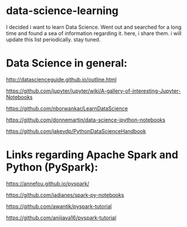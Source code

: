 # data-science-learning
I decided i want to learn Data Science. Went out and searched for a long time and found a sea of information regarding it. here, i share them. 
i will update this list periodically. stay tuned.
# Data Science in general:
http://datascienceguide.github.io/outline.html

https://github.com/jupyter/jupyter/wiki/A-gallery-of-interesting-Jupyter-Notebooks

https://github.com/nborwankar/LearnDataScience

https://github.com/donnemartin/data-science-ipython-notebooks

https://github.com/jakevdp/PythonDataScienceHandbook

# Links regarding Apache Spark and Python (PySpark):

https://annefou.github.io/pyspark/ 

https://github.com/jadianes/spark-py-notebooks

https://github.com/awantik/pyspark-tutorial

https://github.com/anjijava16/pyspark-tutorial



